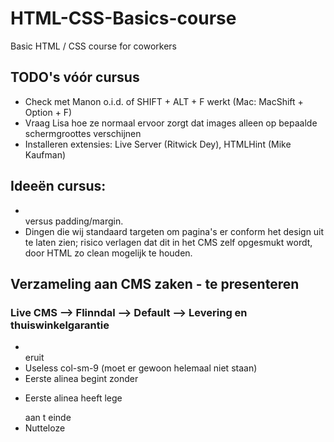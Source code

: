 # HTML-CSS-Basics-course
Basic HTML / CSS course for coworkers

## TODO's vóór cursus
- Check met Manon o.i.d. of SHIFT + ALT + F werkt (Mac: MacShift + Option + F)
- Vraag Lisa hoe ze normaal ervoor zorgt dat images alleen op bepaalde schermgroottes verschijnen
- Installeren extensies: Live Server (Ritwick Dey), HTMLHint (Mike Kaufman)

## Ideeën cursus:

- <br> versus padding/margin.
- Dingen die wij standaard targeten om pagina's er conform het design uit te laten zien; risico verlagen dat dit in het CMS zelf opgesmukt wordt, door HTML zo clean mogelijk te houden.

## Verzameling aan CMS zaken - te presenteren

### Live CMS --> Flinndal --> Default --> Levering en thuiswinkelgarantie
- <br> eruit
- Useless col-sm-9 (moet er gewoon helemaal niet staan)
- Eerste alinea begint zonder <p>
- Eerste alinea heeft lege <p></p> aan t einde
- Nutteloze &nbsp;
